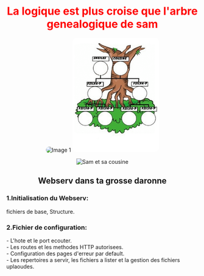 <h1 align="center" style="color:#FF0000;">
   La logique est plus croise que l'arbre genealogique de sam
</h1>

<p align="center">
  <img src="https://cdn.intra.42.fr/users/74b82ba7e6ebf0bb551b411fd7d835e2/sheiles.jpg" alt="Image 1" width="45%" height="300px" style="border-radius: 10px;"/>
  <img src="https://github.com/Axeltheaxelotl/boite-a-foutre/blob/main/67d0591149b44087559381.gif?raw=true" alt="Image 2" width="45%" height="300px" style="border-radius: 10px;"/>
</p>

<p align="center">
  <img src="https://miro.medium.com/v2/resize:fit:4800/format:webp/1*qw6GeQe9tMULtH0ifqtL7Q.png" alt="Sam et sa cousine" style="width:915px; height:500px;"/>
</p>

<div>
  <h2 align="center"> Webserv dans ta grosse daronne</h2>
    <h3 align="left">1.Initialisation du Webserv:</h3>
     <p>
        fichiers de base, Structure.
     </p>
    <h3 align="left">2.Fichier de configuration:</h3>
    <p>
      - L'hote et le port ecouter.<br>
      - Les routes et les methodes HTTP autorisees.<br>
      - Configuration des pages d'erreur par default.<br>
      - Les repertoires a servir, les fichiers a lister et la gestion des fichiers uplaoudes.<br>
    </p>
    <h3 align="left">


